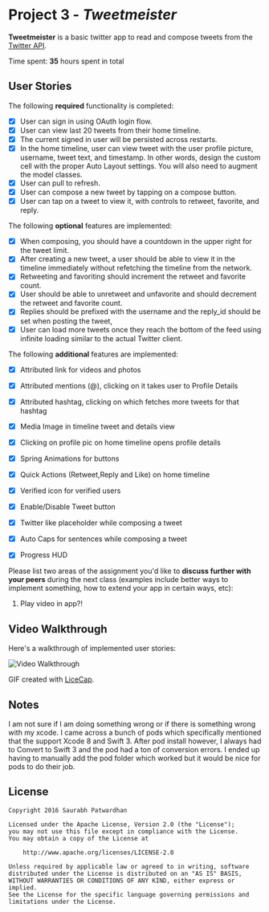 # Project 3 - *Tweetmeister*

**Tweetmeister** is a basic twitter app to read and compose tweets from the [Twitter API](https://apps.twitter.com/).

Time spent: **35** hours spent in total

## User Stories

The following **required** functionality is completed:

- [x] User can sign in using OAuth login flow.
- [x] User can view last 20 tweets from their home timeline.
- [x] The current signed in user will be persisted across restarts.
- [x] In the home timeline, user can view tweet with the user profile picture, username, tweet text, and timestamp.  In other words, design the custom cell with the proper Auto Layout settings.  You will also need to augment the model classes.
- [x] User can pull to refresh.
- [x] User can compose a new tweet by tapping on a compose button.
- [x] User can tap on a tweet to view it, with controls to retweet, favorite, and reply.

The following **optional** features are implemented:

- [x] When composing, you should have a countdown in the upper right for the tweet limit.
- [x] After creating a new tweet, a user should be able to view it in the timeline immediately without refetching the timeline from the network.
- [x] Retweeting and favoriting should increment the retweet and favorite count.
- [x] User should be able to unretweet and unfavorite and should decrement the retweet and favorite count.
- [x] Replies should be prefixed with the username and the reply_id should be set when posting the tweet,
- [x] User can load more tweets once they reach the bottom of the feed using infinite loading similar to the actual Twitter client.

The following **additional** features are implemented:


- [x] Attributed link for videos and photos
- [x] Attributed mentions (@), clicking on it takes user to Profile Details
- [x] Attributed hashtag, clicking on which fetches more tweets for that hashtag
- [x] Media Image in timeline tweet and details view 
- [x] Clicking on profile pic on home timeline opens profile details
- [x] Spring Animations for buttons
- [x] Quick Actions (Retweet,Reply and Like) on home timeline 
- [x] Verified icon for verified users
- [x] Enable/Disable Tweet button 
- [x] Twitter like placeholder while composing a tweet
- [x] Auto Caps for sentences while composing a tweet
- [x] Progress HUD


Please list two areas of the assignment you'd like to **discuss further with your peers** during the next class (examples include better ways to implement something, how to extend your app in certain ways, etc):

1. Play video in app?! 


## Video Walkthrough

Here's a walkthrough of implemented user stories:

![Video Walkthrough](tweetmeister-take2.gif)


GIF created with [LiceCap](http://www.cockos.com/licecap/).

## Notes
I am not sure if I am doing something wrong or if there is something wrong with my xcode. I came across a bunch of pods which specifically mentioned that the support Xcode 8 and Swift 3. After pod install however, I always had to Convert to Swift 3 and the pod had a ton of conversion errors. I ended up having to manually add the pod folder which worked but it would be nice for pods to do their job. 


## License

    Copyright 2016 Saurabh Patwardhan

    Licensed under the Apache License, Version 2.0 (the "License");
    you may not use this file except in compliance with the License.
    You may obtain a copy of the License at

        http://www.apache.org/licenses/LICENSE-2.0

    Unless required by applicable law or agreed to in writing, software
    distributed under the License is distributed on an "AS IS" BASIS,
    WITHOUT WARRANTIES OR CONDITIONS OF ANY KIND, either express or implied.
    See the License for the specific language governing permissions and
    limitations under the License.
